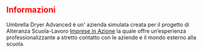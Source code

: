 <body>	
	<article>
    <h2 style="color: rgb(255,0,0)"> Informazioni</h2>
    <p> Umbrella Dryer Advanced è un' azienda simulata creata per il progetto di Alteranza Scuola-Lavoro
    <a href="https://www.impresainazione.it/">Imprese in Azione</a>
     la quale offre un’esperienza professionalizzante a stretto contatto con le aziende e il mondo esterno alla scuola. </p>
	</article>
    <main id="content" class="main-content" role="main">
    </main>
  </body>

